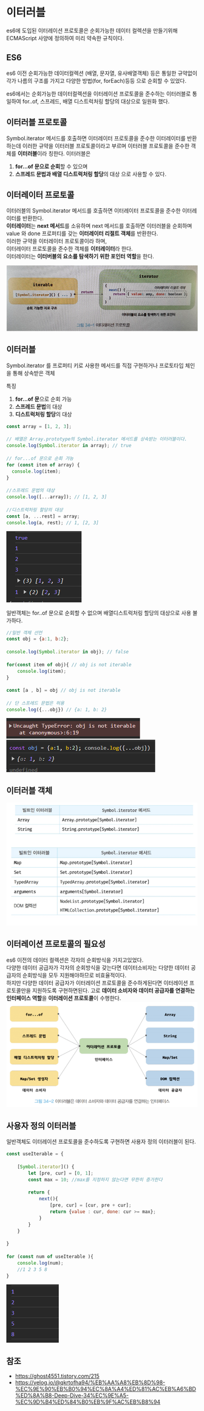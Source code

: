 # 이터러블
es6에 도입된 이터레이션 프로토콜은 순회가능한 데이터 컬렉션을 만들기위해 
ECMAScript 사양에 정의하여 미리 약속한 규칙이다.

## ES6
es6 이전 순회가능한 데이터컬렉션 (배열, 문자열, 유사배열객체) 등은 통일한 규약없이 각가 나름의 구조를 가지고 
다양한 방법(for, forEach)등등 으로 순회할 수 있었다.

es6에서는 순회가능한 데이터컬렉션을 이터레이션 프로토콜을 준수하는 이터러블로 통일하여 
for..of, 스프레드, 배열 디스트럭처링 할당의 대상으로 일원화 했다.

## 이터러블 프로토콜
Symbol.iterator 메서드를 호출하면 이터레이터 프로토콜을 준수한 이터레이터를 반환하는데
이러한 규약을 이터러블 프로토콜이라고 부르며 이터러블 프로토콜을 준수한 객체를 **이터러블**이라 칭한다.
이터러블은 
1. **for...of 문으로 순회**할 수 있으며 
2. **스프레드 문법과 배열 디스트럭처링 할당**의 대상
으로 사용할 수 있다.

## 이터레이터 프로토콜
이터러블의 Symbol.iterator 메서드를 호출하면 이터레이터 프로토콜을 준수한 이터레이터를 반환한다. <br> 
**이터레이터**는 
**next 메서드**를 소유하며 next 메서드를 호출하면 이터러블을 순회하며 value 와 done 프로퍼티를 갖는 **이터레이터 리절트 객체**를 반환한다. <br> 
이러한 규약을 이터레이터 프로토콜이라 하며, <br>
이터레이터 프로토콜을 준수한 객체를 **이터레이터**라 한다.  
이터레이터는 **이터버블의 요소를 탐색하기 위한 포인터 역할**을 한다.

![img.png](img.png)

## 이터러블
Symbol.iterator 를 프로퍼티 키로 사용한 메서드를 직접 구현하거나 프로토타입 체인을 통해 상속받은 객체 <br>

특징
1. **for...of 문**으로 순회 가능
2. **스프레드 문법**의 대상
3. **디스트럭처링 할당**의 대상

```javascript
const array = [1, 2, 3];

// 배열은 Array.prototype의 Symbol.iterator 메서드를 상속받는 이터러블이다.
console.log(Symbol.iterator in array); // true

// for...of 문으로 순회 가능
for (const item of array) {
  console.log(item);
}

//스프레드 문법의 대상
console.log([...array]); // [1, 2, 3]

//디스트럭처링 할당의 대상
const [a, ...rest] = array;
console.log(a, rest); // 1, [2, 3]
```
![img_1.png](img_1.png)

일반객체는 for..of 문으로 순회할 수 없으며 배열디스트럭처링 할당의 대상으로 사용 불가하다.

```javascript
//일반 객체 선언
const obj = {a:1, b:2};

console.log(Symbol.iterator in obj); // false

for(const item of obj){ // obj is not iterable
    console.log(item);
}

const [a , b] = obj // obj is not iterable

// 단 스프레드 문법은 허용
console.log({...obj}) // {a: 1, b: 2}
```
![img_2.png](img_2.png) <br>
![img_3.png](img_3.png)

## 이터러블 객체
![img_5.png](img_5.png)

## 이터레이션 프로토콜의 필요성
es6 이전의 데이터 컬렉션은 각자의 순회방식을 가지고있었다.
<br> 다양한 데이터 공급자가 각자의 순회방식을 갖는다면 데이터소비자는 다양한 데이터 공급자의 순회방식을 모두 지원해야하므로 비효율적이다.
<br> 하지만 다양한 데이터 공급자가 이터레이션 프로토콜을 준수하게된다면 이터레이션 프로토콜만을 지원하도록 구현하면된다.
고로 **데이터 소비자와 데이터 공급자를 연결하는 인터페이스 역할**을 **이터레이션 프로토콜**이 수행한다.
![img_4.png](img_4.png)

## 사용자 정의 이터러블
일반객체도 이터레이션 프로토콜을 준수하도록 구현하면 사용자 정의 이터러블이 된다.
```javascript
const useIterable = {

    [Symbol.iterator]() {
        let [pre, cur] = [0, 1];
        const max = 10; //max를 지정하지 않는다면 무한히 증가한다

        return {
            next(){
                [pre, cur] = [cur, pre + cur];
                return {value : cur, done: cur >= max};
            }
        }
    }

}

for (const num of useIterable ){
    console.log(num);
    //1 2 3 5 8
}
```
![img_6.png](img_6.png)

## 참조
- https://ghost4551.tistory.com/215
- https://velog.io/@qkrtofha94/%EB%AA%A8%EB%8D%98-%EC%9E%90%EB%B0%94%EC%8A%A4%ED%81%AC%EB%A6%BD%ED%8A%B8-Deep-Dive-34%EC%9E%A5-%EC%9D%B4%ED%84%B0%EB%9F%AC%EB%B8%94